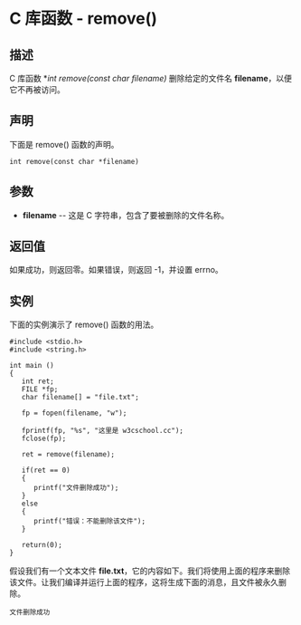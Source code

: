 
# C 库函数 - remove()

  

## 描述

C 库函数 **int remove(const char *filename)** 删除给定的文件名 **filename**，以便它不再被访问。

## 声明

下面是 remove() 函数的声明。

```
int remove(const char *filename)

```

## 参数

*   **filename** -- 这是 C 字符串，包含了要被删除的文件名称。

## 返回值

如果成功，则返回零。如果错误，则返回 -1，并设置 errno。

## 实例

下面的实例演示了 remove() 函数的用法。

```
#include <stdio.h>
#include <string.h>

int main ()
{
   int ret;
   FILE *fp;
   char filename[] = "file.txt";

   fp = fopen(filename, "w");

   fprintf(fp, "%s", "这里是 w3cschool.cc");
   fclose(fp);

   ret = remove(filename);

   if(ret == 0) 
   {
      printf("文件删除成功");
   }
   else 
   {
      printf("错误：不能删除该文件");
   }

   return(0);
}

```

假设我们有一个文本文件 **file.txt**，它的内容如下。我们将使用上面的程序来删除该文件。让我们编译并运行上面的程序，这将生成下面的消息，且文件被永久删除。

```
文件删除成功

```

  

